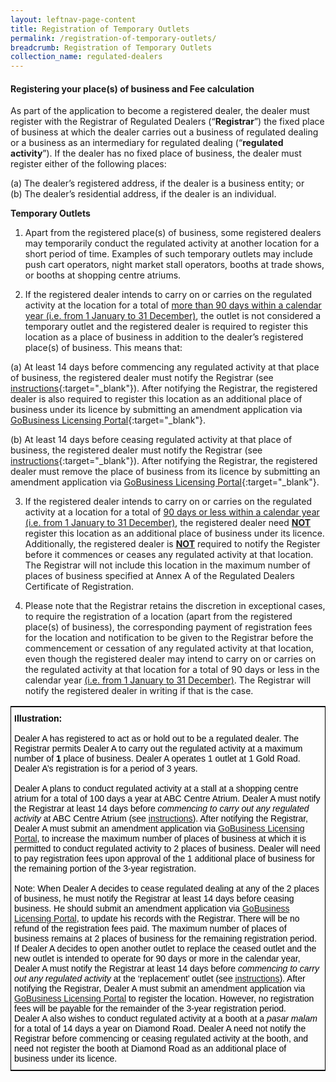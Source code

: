 ```yaml
---
layout: leftnav-page-content
title: Registration of Temporary Outlets
permalink: /registration-of-temporary-outlets/
breadcrumb: Registration of Temporary Outlets
collection_name: regulated-dealers
---
```


#### <a id="Registration"></a> Registering your place(s) of business and Fee calculation

As part of the application to become a registered dealer, the dealer must register with the Registrar of Regulated Dealers (“**Registrar**”) the fixed place of business at which the dealer carries out a business of regulated dealing or a business as an intermediary for regulated dealing (“**regulated activity**”). If the dealer has no fixed place of business, the dealer must register either of the following places:

(a)	The dealer’s registered address, if the dealer is a business entity; or <br>
(b)	The dealer’s residential address, if the dealer is an individual.

<b>Temporary Outlets</b><br>
1. Apart from the registered place(s) of business, some registered dealers may temporarily conduct the regulated activity at another location for a short period of time. Examples of such temporary outlets may include push cart operators, night market stall operators, booths at trade shows, or booths at shopping centre atriums.

2. If the registered dealer intends to carry on or carries on the regulated activity at the location for a total of <u>more than 90 days within a calendar year (i.e. from 1 January to 31 December)</u>, the outlet is not considered a temporary outlet and the registered dealer is required to register this location as a place of business in addition to the dealer’s registered place(s) of business. This means that:

(a)	At least 14 days before commencing any regulated activity at that place of business, the registered dealer must notify the Registrar (see [instructions](https://acd.mlaw.gov.sg/other-regulatory-requirements/){:target="_blank"}). After notifying the Registrar, the registered dealer is also required to register this location as an additional place of business under its licence by submitting an amendment application via [GoBusiness Licensing Portal](https://www.gobusiness.gov.sg/licences){:target="_blank"}. <br>

(b)	At least 14 days before ceasing regulated activity at that place of business, the registered dealer must notify the Registrar (see [instructions](https://acd.mlaw.gov.sg/other-regulatory-requirements/){:target="_blank"}). After notifying the Registrar, the registered dealer must remove the place of business from its licence by submitting an amendment application via [GoBusiness Licensing Portal](https://www.gobusiness.gov.sg/licences){:target="_blank"}.

3. If the registered dealer intends to carry on or carries on the regulated activity at a location for a total of <u>90 days or less within a calendar year (i.e. from 1 January to 31 December)</u>, the registered dealer need **<u>NOT</u>** register this location as an additional place of business under its licence. Additionally, the registered dealer is **<u>NOT</u>** required to notify the Register before it commences or ceases any regulated activity at that location. The Registrar will not include this location in the maximum number of places of business specified at Annex A of the Regulated Dealers Certificate of Registration. 

4. Please note that the Registrar retains the discretion in exceptional cases, to require the registration of a location (apart from the registered place(s) of business), the corresponding payment of registration fees for the location and notification to be given to the Registrar before the commencement or cessation of any regulated activity at that location, even though the registered dealer may intend to carry on or carries on the regulated activity at that location for a total of 90 days or less in the calendar year <u>(i.e. from 1 January to 31 December)</u>. The Registrar will notify the registered dealer in writing if that is the case. 

<style type="text/css">
.tg  {border-collapse:collapse;border-spacing:0;border-width:1px;border-style:solid;border-color:black;}
.tg td{font-family:Arial, sans-serif;font-size:14px;padding:10px 5px;border-style:solid;border-width:0px;overflow:hidden;word-break:normal;}
.tg th{font-family:Arial, sans-serif;font-size:14px;font-weight:normal;padding:10px 5px;border-style:solid;border-width:0px;overflow:hidden;word-break:normal;}
.tg .tg-pnl2{color:#000000;border-color:#000000;text-align:left;vertical-align:middle}
</style>
<table class="tg">
  <tr>
    <th class="tg-pnl2"><span style="font-weight:400;font-style:normal"><b>Illustration:</b>
</span><br><br><span style="font-weight:400;font-style:normal">Dealer A has registered to act as or hold out to be a regulated dealer. The Registrar permits Dealer A to carry out the regulated activity at a maximum number of <b>1</b> place of business. Dealer A operates 1 outlet at 1 Gold Road. Dealer A’s registration is for a period of 3 years.
</span><br><br><span style="font-weight:400;font-style:normal">Dealer A plans to conduct regulated activity at a stall at a shopping centre atrium for a total of 100 days a year at ABC Centre Atrium. Dealer A must notify the Registrar at least 14 days before <i>commencing to carry out any regulated activity</i> at ABC Centre Atrium (see <a href="https://acd.mlaw.gov.sg/other-regulatory-requirements/" target="_blank">instructions</a>). After notifying the Registrar, Dealer A must submit an amendment application via <a href="https://www.gobusiness.gov.sg/licences" target="_blank">GoBusiness Licensing Portal</a>, to increase the maximum number of places of business at which it is permitted to conduct regulated activity to 2 places of business. Dealer will need to pay registration fees upon approval of the 1 additional place of business for the remaining portion of the 3-year registration. 
</span><br><br><span style="font-weight:400;font-style:normal;p margin-left:10%">Note: When Dealer A decides to cease regulated dealing at any of the 2 places of business, he must notify the Registrar at least 14 days before ceasing business. He should submit an amendment application via <a href="https://www.gobusiness.gov.sg/licences" target="_blank">GoBusiness Licensing Portal</a>, to update his records with the Registrar. There will be no refund of the registration fees paid. The maximum number of places of business remains at 2 places of business for the remaining registration period. If Dealer A decides to open another outlet to replace the ceased outlet and the new outlet is intended to operate for 90 days or more in the calendar year, Dealer A must notify the Registrar at least 14 days before <i>commencing to carry out any regulated activity</i> at the ‘replacement’ outlet (see <a href="https://acd.mlaw.gov.sg/other-regulatory-requirements/" target="_blank">instructions</a>). After notifying the Registrar, Dealer A must submit an amendment application via <a href="https://www.gobusiness.gov.sg/licences" target="_blank">GoBusiness Licensing Portal</a> to register the location. However, no registration fees will be payable for the remainder of the 3-year registration period.
</span><br><span style="font-weight:400;font-style:normal">Dealer A also wishes to conduct regulated activity at a booth at a <i>pasar malam</i> for a total of 14 days a year on Diamond Road. Dealer A need not notify the Registrar before commencing or ceasing regulated activity at the booth, and need not register the booth at Diamond Road as an additional place of business under its licence.
</span><br></th>
  </tr>
</table>
